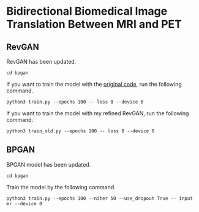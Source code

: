 # Bidirectional Biomedical Image Translation Between MRI and PET

## RevGAN

RevGAN has been updated.

```
cd bpgan
```

If you want to train the model with the [original code](https://github.com/tychovdo/RevGAN), run the following command.

```
python3 train.py --epochs 100 -- loss 0 --device 0
```

If you want to train the model with my refined RevGAN, run the following command.

```
python3 train_old.py --epochs 100 -- loss 0 --device 0
```


## BPGAN

BPGAN model has been updated.

```
cd bpgan
```

Train the model by the following command.

```
python3 train.py --epochs 100 --niter 50 --use_dropout True -- input mr --device 0
```
